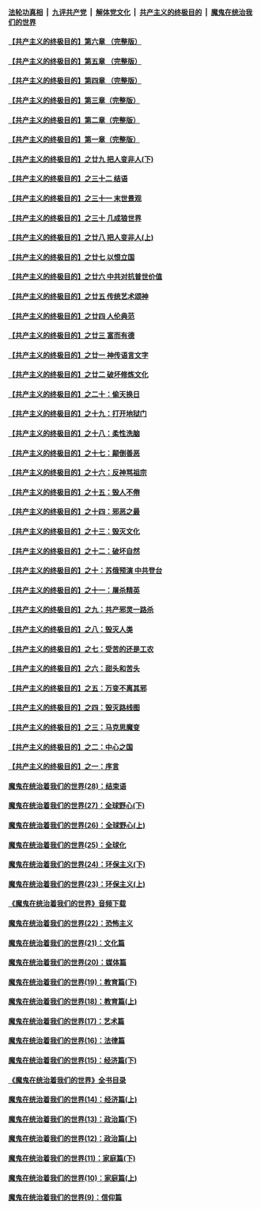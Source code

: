 ####  [法轮功真相](../../../../basic/blob/master/README.md?t=04190730) &nbsp;|&nbsp; [九评共产党](../../../../9ping.md/blob/master/README.md?t=04190730) &nbsp;|&nbsp; [解体党文化](../../../../jtdwh.md/blob/master/README.md?t=04190730)  &nbsp;|&nbsp; [共产主义的终极目的](../../../../gczydzjmd.md/blob/master/README.md?t=04190730) &nbsp;|&nbsp; [魔鬼在统治我们的世界](../../../../mgztzwmdsj.md/blob/master/README.md?t=04190730) 

#### [【共产主义的终极目的】第六章 （完整版）](../pages/nsc422/n11428913.md?t=04190730) 

#### [【共产主义的终极目的】第五章 （完整版）](../pages/nsc422/n11428912.md?t=04190730) 

#### [【共产主义的终极目的】第四章 （完整版）](../pages/nsc422/n11428907.md?t=04190730) 

#### [【共产主义的终极目的】第三章（完整版）](../pages/nsc422/n11428848.md?t=04190730) 

#### [【共产主义的终极目的】第二章（完整版）](../pages/nsc422/n11428831.md?t=04190730) 

#### [【共产主义的终极目的】第一章（完整版）](../pages/nsc422/n11417651.md?t=04190730) 

#### [【共产主义的终极目的】之廿九 把人变非人(下)](../pages/nsc422/n11344140.md?t=04190730) 

#### [【共产主义的终极目的】之三十二 结语](../pages/nsc422/n11360535.md?t=04190730) 

#### [【共产主义的终极目的】之三十一 末世景观](../pages/nsc422/n11351129.md?t=04190730) 

#### [【共产主义的终极目的】之三十 几成狼世界](../pages/nsc422/n11348280.md?t=04190730) 

#### [【共产主义的终极目的】之廿八 把人变非人(上)](../pages/nsc422/n11340492.md?t=04190730) 

#### [【共产主义的终极目的】之廿七 以恨立国](../pages/nsc422/n11336944.md?t=04190730) 

#### [【共产主义的终极目的】之廿六 中共对抗普世价值](../pages/nsc422/n11324785.md?t=04190730) 

#### [【共产主义的终极目的】之廿五 传统艺术颂神](../pages/nsc422/n11296396.md?t=04190730) 

#### [【共产主义的终极目的】之廿四 人伦典范](../pages/nsc422/n11296397.md?t=04190730) 

#### [【共产主义的终极目的】之廿三 富而有德](../pages/nsc422/n11283598.md?t=04190730) 

#### [【共产主义的终极目的】之廿一 神传语言文字](../pages/nsc422/n11263265.md?t=04190730) 

#### [【共产主义的终极目的】之廿二 破坏修炼文化](../pages/nsc422/n11245728.md?t=04190730) 

#### [【共产主义的终极目的】之二十：偷天换日](../pages/nsc422/n11238846.md?t=04190730) 

#### [【共产主义的终极目的】之十九：打开地狱门](../pages/nsc422/n11206376.md?t=04190730) 

#### [【共产主义的终极目的】之十八：柔性洗脑](../pages/nsc422/n11199994.md?t=04190730) 

#### [【共产主义的终极目的】之十七：颠倒善恶](../pages/nsc422/n11179782.md?t=04190730) 

#### [【共产主义的终极目的】之十六：反神骂祖宗](../pages/nsc422/n11166798.md?t=04190730) 

#### [【共产主义的终极目的】之十五：毁人不倦](../pages/nsc422/n11166792.md?t=04190730) 

#### [【共产主义的终极目的】之十四：邪恶之最](../pages/nsc422/n11150249.md?t=04190730) 

#### [【共产主义的终极目的】之十三：毁灭文化](../pages/nsc422/n11135227.md?t=04190730) 

#### [【共产主义的终极目的】之十二：破坏自然](../pages/nsc422/n11135214.md?t=04190730) 

#### [【共产主义的终极目的】之十：苏俄预演 中共登台](../pages/nsc422/n11118424.md?t=04190730) 

#### [【共产主义的终极目的】之十一：屠杀精英](../pages/nsc422/n11118442.md?t=04190730) 

#### [【共产主义的终极目的】之九：共产邪灵一路杀](../pages/nsc422/n11114139.md?t=04190730) 

#### [【共产主义的终极目的】之八：毁灭人类](../pages/nsc422/n11108503.md?t=04190730) 

#### [【共产主义的终极目的】之七：受苦的还是工农](../pages/nsc422/n11101809.md?t=04190730) 

#### [【共产主义的终极目的】之六：甜头和苦头](../pages/nsc422/n11096971.md?t=04190730) 

#### [【共产主义的终极目的】之五：万变不离其邪](../pages/nsc422/n11091285.md?t=04190730) 

#### [【共产主义的终极目的】之四：毁灭路线图](../pages/nsc422/n11086284.md?t=04190730) 

#### [【共产主义的终极目的】之三：马克思魔变](../pages/nsc422/n11061941.md?t=04190730) 

#### [【共产主义的终极目的】之二：中心之国](../pages/nsc422/n11047728.md?t=04190730) 

#### [【共产主义的终极目的】之一：序言](../pages/nsc422/n11086077.md?t=04190730) 

#### [魔鬼在统治着我们的世界(28)：结束语](../pages/nsc422/n10936246.md?t=04190730) 

#### [魔鬼在统治着我们的世界(27)：全球野心(下)](../pages/nsc422/n10928319.md?t=04190730) 

#### [魔鬼在统治着我们的世界(26)：全球野心(上)](../pages/nsc422/n10900318.md?t=04190730) 

#### [魔鬼在统治着我们的世界(25)：全球化](../pages/nsc422/n10788205.md?t=04190730) 

#### [魔鬼在统治着我们的世界(24)：环保主义(下)](../pages/nsc422/n10695307.md?t=04190730) 

#### [魔鬼在统治着我们的世界(23)：环保主义(上)](../pages/nsc422/n10688613.md?t=04190730) 

#### [《魔鬼在统治着我们的世界》音频下载](../pages/nsc422/n10635553.md?t=04190730) 

#### [魔鬼在统治着我们的世界(22)：恐怖主义](../pages/nsc422/n10614727.md?t=04190730) 

#### [魔鬼在统治着我们的世界(21)：文化篇](../pages/nsc422/n10597706.md?t=04190730) 

#### [魔鬼在统治着我们的世界(20)：媒体篇](../pages/nsc422/n10586579.md?t=04190730) 

#### [魔鬼在统治着我们的世界(19)：教育篇(下)](../pages/nsc422/n10564808.md?t=04190730) 

#### [魔鬼在统治着我们的世界(18)：教育篇(上)](../pages/nsc422/n10526970.md?t=04190730) 

#### [魔鬼在统治着我们的世界(17)：艺术篇](../pages/nsc422/n10499093.md?t=04190730) 

#### [魔鬼在统治着我们的世界(16)：法律篇](../pages/nsc422/n10485969.md?t=04190730) 

#### [魔鬼在统治着我们的世界(15)：经济篇(下)](../pages/nsc422/n10469975.md?t=04190730) 

#### [《魔鬼在统治着我们的世界》全书目录](../pages/nsc422/n10464261.md?t=04190730) 

#### [魔鬼在统治着我们的世界(14)：经济篇(上)](../pages/nsc422/n10457370.md?t=04190730) 

#### [魔鬼在统治着我们的世界(13)：政治篇(下)](../pages/nsc422/n10448270.md?t=04190730) 

#### [魔鬼在统治着我们的世界(12)：政治篇(上)](../pages/nsc422/n10444576.md?t=04190730) 

#### [魔鬼在统治着我们的世界(11)：家庭篇(下)](../pages/nsc422/n10440961.md?t=04190730) 

#### [魔鬼在统治着我们的世界(10)：家庭篇(上)](../pages/nsc422/n10435448.md?t=04190730) 

#### [魔鬼在统治着我们的世界(9)：信仰篇](../pages/nsc422/n10432159.md?t=04190730) 

